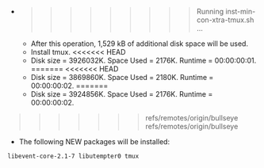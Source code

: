 * >>>>>>>>> Running inst-min-con-xtra-tmux.sh ...
  * After this operation, 1,529 kB of additional disk space will be used.
  * Install tmux.
<<<<<<< HEAD
  * Disk size = 3926032K. Space Used = 2176K. Runtime = 00:00:00:01.
=======
<<<<<<< HEAD
  * Disk size = 3869860K. Space Used = 2180K. Runtime = 00:00:00:02.
=======
  * Disk size = 3924856K. Space Used = 2176K. Runtime = 00:00:00:02.
>>>>>>> refs/remotes/origin/bullseye
>>>>>>> refs/remotes/origin/bullseye
  * The following NEW packages will be installed:
  ```bash
libevent-core-2.1-7 libutempter0 tmux
  ```
